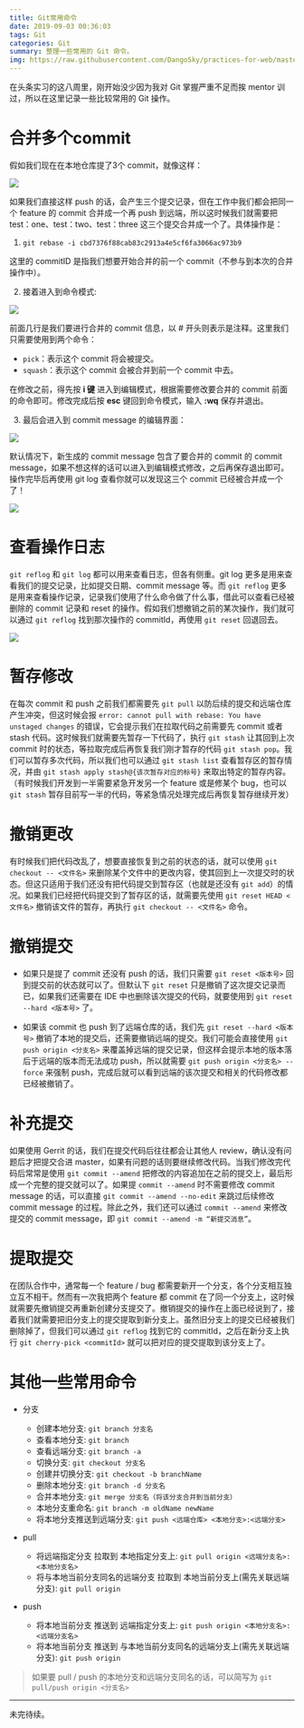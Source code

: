 ```yaml
---
title: Git常用命令
date: 2019-09-03 00:36:03
tags: Git
categories: Git
summary: 整理一些常用的 Git 命令。
img: https://raw.githubusercontent.com/DangoSky/practices-for-web/master/images/11.jpg
---
```


在头条实习的这八周里，刚开始没少因为我对 Git 掌握严重不足而挨 mentor 训过，所以在这里记录一些比较常用的 Git 操作。

# 合并多个commit

假如我们现在在本地仓库提了3个 commit，就像这样：

![](1.png)

如果我们直接这样 push 的话，会产生三个提交记录，但在工作中我们都会把同一个 feature 的 commit 合并成一个再 push 到远端，所以这时候我们就需要把 test：one、test：two、test：three 这三个提交合并成一个了。具体操作是：

1. `git rebase -i cbd7376f88cab83c2913a4e5cf6fa3066ac973b9`

这里的 commitID 是指我们想要开始合并的前一个 commit（不参与到本次的合并操作中）。

2. 接着进入到命令模式:

![](2.png)

前面几行是我们要进行合并的 commit 信息，以 # 开头则表示是注释。这里我们只需要使用到两个命令：

- `pick`：表示这个 commit 将会被提交。
- `squash`：表示这个 commit 会被合并到前一个 commit 中去。

在修改之前，得先按 **i 键** 进入到编辑模式，根据需要修改要合并的 commit 前面的命令即可。修改完成后按 **esc** 键回到命令模式，输入 **:wq** 保存并退出。

3. 最后会进入到 commit message 的编辑界面：

![](3.png)

默认情况下，新生成的 commit message 包含了要合并的 commit 的 commit message，如果不想这样的话可以进入到编辑模式修改，之后再保存退出即可。操作完毕后再使用 git log 查看你就可以发现这三个 commit 已经被合并成一个了！

![](4.png)

# 查看操作日志

`git reflog` 和 `git log` 都可以用来查看日志，但各有侧重。git log 更多是用来查看我们的提交记录，比如提交日期、commit message 等。而 `git reflog` 更多是用来查看操作记录，记录我们使用了什么命令做了什么事，借此可以查看已经被删除的 commit 记录和 reset 的操作。假如我们想撤销之前的某次操作，我们就可以通过 `git reflog` 找到那次操作的 commitId，再使用 `git reset` 回退回去。

![](5.png)

# 暂存修改

在每次 commit 和 push 之前我们都需要先 `git pull` 以防后续的提交和远端仓库产生冲突，但这时候会报 `error: cannot pull with rebase: You have unstaged changes` 的错误，它会提示我们在拉取代码之前需要先 commit 或者 stash 代码。这时候我们就需要先暂存一下代码了，执行 `git stash` 让其回到上次 commit 时的状态，等拉取完成后再恢复我们刚才暂存的代码 `git stash pop`。我们可以暂存多次代码，所以我们也可以通过 `git stash list` 查看暂存区的暂存情况，并由 `git stash apply stash@{该次暂存对应的标号}` 来取出特定的暂存内容。（有时候我们开发到一半需要紧急开发另一个 feature 或是修某个 bug，也可以 `git stash` 暂存目前写一半的代码，等紧急情况处理完成后再恢复暂存继续开发）

# 撤销更改

有时候我们把代码改乱了，想要直接恢复到之前的状态的话，就可以使用 `git checkout -- <文件名>` 来删除某个文件中的更改内容，使其回到上一次提交时的状态。但这只适用于我们还没有把代码提交到暂存区（也就是还没有 `git add`）的情况。如果我们已经把代码提交到了暂存区的话，就需要先使用 `git reset HEAD <文件名>` 撤销该文件的暂存，再执行 `git checkout -- <文件名>` 命令。

# 撤销提交

- 如果只是提了 commit 还没有 push 的话，我们只需要 `git reset <版本号>` 回到提交前的状态就可以了。但默认下 `git reset` 只是撤销了这次提交记录而已，如果我们还需要在 IDE 中也删除该次提交的代码，就要使用到 `git reset --hard <版本号>` 了。

- 如果该 commit 也 push 到了远端仓库的话，我们先 `git reset --hard <版本号>` 撤销了本地的提交后，还需要撤销远端的提交。我们可能会直接使用 `git push origin <分支名>` 来覆盖掉远端的提交记录，但这样会提示本地的版本落后于远端的版本而无法成功 push，所以就需要 `git push origin <分支名> --force` 来强制 push，完成后就可以看到远端的该次提交和相关的代码修改都已经被撤销了。

# 补充提交

如果使用 Gerrit 的话，我们在提交代码后往往都会让其他人 review，确认没有问题后才把提交合进 master，如果有问题的话则要继续修改代码。当我们修改完代码后常常是使用 `git commit --amend` 把修改的内容追加在之前的提交上，最后形成一个完整的提交就可以了。如果提 `commit --amend` 时不需要修改 commit message 的话，可以直接 `git commit --amend --no-edit` 来跳过后续修改 commit message 的过程。除此之外，我们还可以通过 `commit --amend` 来修改提交的 commit message，即 `git commit --amend -m “新提交消息”`。

# 提取提交

在团队合作中，通常每一个 feature / bug 都需要新开一个分支，各个分支相互独立互不相干。然而有一次我把两个 feature 都 commit 在了同一个分支上，这时候就需要先撤销提交再重新创建分支提交了。撤销提交的操作在上面已经说到了，接着我们就需要把旧分支上的提交提取到新分支上。虽然旧分支上的提交已经被我们删除掉了，但我们可以通过 `git reflog` 找到它的 commitId，之后在新分支上执行 `git cherry-pick <commitId>` 就可以把对应的提交提取到该分支上了。

# 其他一些常用命令

- 分支

  - 创建本地分支: `git branch 分支名`
  - 查看本地分支: `git branch`
  - 查看远端分支: `git branch -a`
  - 切换分支: `git checkout 分支名`
  - 创建并切换分支: `git checkout -b branchName`
  - 删除本地分支: `git branch -d 分支名`
  - 合并本地分支: `git merge 分支名（将该分支合并到当前分支）`
  - 本地分支重命名: `git branch -m oldName newName`
  - 将本地分支推送到远端分支: `git push <远端仓库> <本地分支>:<远端分支>`

- pull

  - 将远端指定分支 拉取到 本地指定分支上: `git pull origin <远端分支名>:<本地分支名>`
  - 将与本地当前分支同名的远端分支 拉取到 本地当前分支上(需先关联远端分支): `git pull origin`

- push

  - 将本地当前分支 推送到 远端指定分支上: `git push origin <本地分支名>:<远端分支名>`
  - 将本地当前分支 推送到 与本地当前分支同名的远端分支上(需先关联远端分支): `git push origin`

> 如果要 pull / push 的本地分支和远端分支同名的话，可以简写为 `git pull/push origin <分支名>`

---

未完待续。
